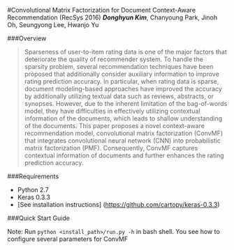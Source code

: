 #Convolutional Matrix Factorization for Document Context-Aware Recommendation (RecSys 2016)
_**Donghyun Kim**_, Chanyoung Park, Jinoh Oh, Seungyong Lee, Hwanjo Yu

###Overview
> Sparseness of user-to-item rating data is one of the major factors that deteriorate the quality of recommender system. To handle the sparsity problem, several recommendation techniques have been proposed that additionally consider auxiliary information to improve rating prediction accuracy. In particular, when rating data is sparse, document modeling-based approaches have improved the accuracy by additionally utilizing textual data such as reviews, abstracts, or synopses. However, due to the inherent limitation of the bag-of-words model, they have difficulties in effectively utilizing contextual information of the documents, which leads to shallow understanding of the documents. This paper proposes a novel context-aware recommendation model, convolutional matrix factorization (ConvMF) that integrates convolutional neural network (CNN) into probabilistic matrix factorization (PMF). Consequently, ConvMF captures contextual information of documents and further enhances the rating prediction accuracy.


###Requirements

- Python 2.7
- Keras 0.3.3
 - [See installation instructions] (https://github.com/cartopy/keras-0.3.3)

###Quick Start Guide

Note: Run `python <install_path>/run.py -h` in bash shell. You see how to configure several parameters for ConvMF



